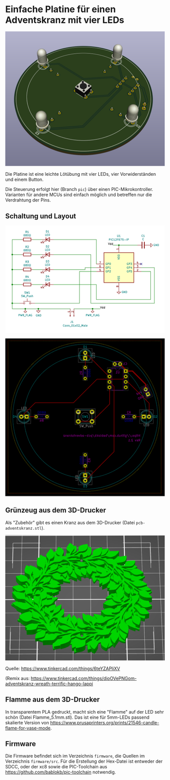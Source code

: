 Einfache Platine für einen Adventskranz mit vier LEDs
=====================================================

![](pcb-3d.png)

Die Platine ist eine leichte Lötübung mit vier LEDs, vier
Vorwiderständen und einem Button.

Die Steuerung erfolgt hier (Branch `pic`) über einen
PIC-Mikrokontroller. Varianten für andere MCUs sind
einfach möglich und betreffen nur die Verdrahtung
der Pins.


Schaltung und Layout
--------------------

![](schematic.png)

![](layout.png)


Grünzeug aus dem 3D-Drucker
---------------------------

Als "Zubehör" gibt es einen Kranz aus dem 3D-Drucker (Datei
`pcb-adventskranz.stl`).

![](kranz-3d.png)

Quelle: <https://www.tinkercad.com/things/6teYZAPliXV>

(Remix aus:
<https://www.tinkercad.com/things/dioOVePNGom-adventskranz-wreath-terrific-hango-lappi>


Flamme aus dem 3D-Drucker
-------------------------

In transparentem PLA gedruckt, macht sich eine "Flamme" auf der LED
sehr schön (Datei Flamme_5.1mm.stl). Das ist eine für 5mm-LEDs passend
skalierte Version von
<https://www.prusaprinters.org/prints/21546-candle-flame-for-vase-mode>.


Firmware
--------

Die Firmware befindet sich im Verzeichnis `firmware`, die Quellen im
Verzeichnis `firmware/src`. Für die Erstellung der Hex-Datei ist entweder
der SDCC, oder der xc8 sowie die PIC-Toolchain aus
<https://github.com/bablokb/pic-toolchain> notwendig.
